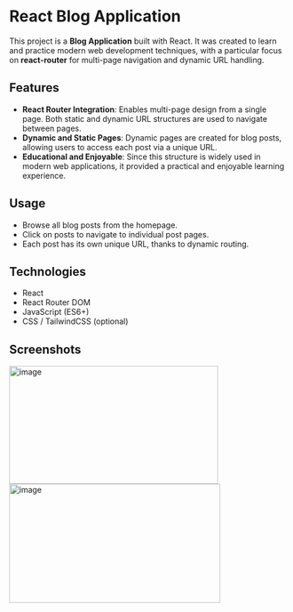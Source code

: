 # React Blog Application

This project is a **Blog Application** built with React. It was created to learn and practice modern web development techniques, with a particular focus on **react-router** for multi-page navigation and dynamic URL handling.

## Features

- **React Router Integration**: Enables multi-page design from a single page. Both static and dynamic URL structures are used to navigate between pages.
- **Dynamic and Static Pages**: Dynamic pages are created for blog posts, allowing users to access each post via a unique URL.
- **Educational and Enjoyable**: Since this structure is widely used in modern web applications, it provided a practical and enjoyable learning experience.

## Usage

- Browse all blog posts from the homepage.
- Click on posts to navigate to individual post pages.
- Each post has its own unique URL, thanks to dynamic routing.

## Technologies

- React
- React Router DOM
- JavaScript (ES6+)
- CSS / TailwindCSS (optional)

## Screenshots

<img width="376" height="212" alt="image" src="https://github.com/user-attachments/assets/beaa4966-ff04-4f8d-8cb6-c5a9fcabef28" />
<img width="380" height="214" alt="image" src="https://github.com/user-attachments/assets/cb9734b3-e15e-467e-8bb6-ff1a8cd46dda" />


